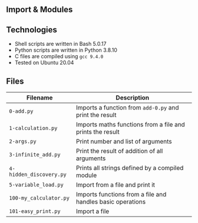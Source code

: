 ## Import & Modules


## Technologies
* Shell scripts are written in Bash 5.0.17 
* Python scripts are written in Python 3.8.10
* C files are compiled using `gcc 9.4.0` 
* Tested on Ubuntu 20.04

## Files
| Filename | Description |
| -------- | ----------- |
| `0-add.py` | Imports a function from `add-0.py` and print the result |
| `1-calculation.py` | Imports maths functions from a file and prints the result |
| `2-args.py` | Print number and list of arguments |
| `3-infinite_add.py` | Print the result of addition of all arguments |
| `4-hidden_discovery.py` | Prints all strings defined by a compiled module |
| `5-variable_load.py` | Import from a file and print it |
| `100-my_calculator.py` | Imports functions from a file and handles basic operations |
| `101-easy_print.py` | Import a file |
